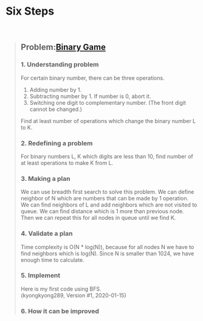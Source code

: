 # Six Steps
<br />

> ## Problem:[Binary Game](https://www.acmicpc.net/problem/18112)
>
> ### 1. Understanding problem
> For certain binary number, there can be three operations.  
> 1. Adding number by 1.  
> 2. Subtracting number by 1. If number is 0, abort it.  
> 3. Switching one digit to complementary number. (The front digit cannot be changed.)  
>
> Find at least number of operations which change the binary number L to K.
> ### 2. Redefining a problem
> For binary numbers L, K which digits are less than 10, find number of at least operations to make K from L.
> ### 3. Making a plan
> We can use breadth first search to solve this problem.
> We can define neighbor of N which are numbers that can be made by 1 operation.
> We can find neighbors of L and add neighbors which are not visited to queue.
> We can find distance which is 1 more than previous node.
> Then we can repeat this for all nodes in queue until we find K.
> ### 4. Validate a plan
> Time complexity is O(N * log(N)), because for all nodes N we have to find neighbors which is log(N).
> Since N is smaller than 1024, we have enough time to calculate.
> ### 5. Implement
> Here is my first code using BFS.  
> (kyongkyong289, Version #1, 2020-01-15)
> ### 6. How it can be improved
>

